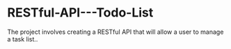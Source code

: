 # RESTful-API---Todo-List
The project involves creating a RESTful API that will allow a user to manage a task list..
